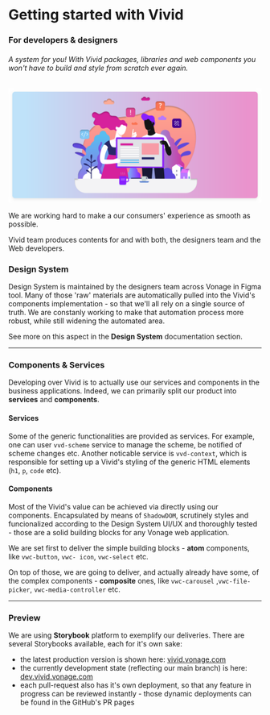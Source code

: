 # Getting started with Vivid

### For developers & designers

###### A system for you! With Vivid packages, libraries and web components you won't have to build and style from scratch ever again.

![Getting started](assets/images/getting-started.svg)

We are working hard to make a our consumers' experience as smooth as possible.

Vivid team produces contents for and with both, the designers team and the Web developers.

### Design System

Design System is maintained by the designers team across Vonage in Figma tool.
Many of those 'raw' materials are automatically pulled into the Vivid's components implementation - so that we'll all rely on a single source of truth.
We are constanly working to make that automation process more robust, while still widening the automated area.

See more on this aspect in the **Design System** documentation section.

---

### Components & Services

Developing over Vivid is to actually use our services and components in the business applications.
Indeed, we can primarily split our product into **services** and **components**.

#### Services

Some of the generic functionalities are provided as services.
For example, one can user `vvd-scheme` service to manage the scheme, be notified of scheme changes etc.
Another noticable service is `vvd-context`, which is responsible for setting up a Vivid's styling of the generic HTML elements (`h1`, `p`, `code` etc).

#### Components

Most of the Vivid's value can be achieved via directly using our components.
Encapsulated by means of `ShadowDOM`, scrutinely styles and funcionalized according to the Design System UI/UX and thoroughly tested - those are a solid building blocks for any Vonage web application.

We are set first to deliver the simple building blocks - **atom** components, like `vwc-button`, `vwc- icon`, `vwc-select` etc. 

On top of those, we are going to deliver, and actually already have some, of the complex components - **composite** ones, like `vwc-carousel` ,`vwc-file-picker`, `vwc-media-controller` etc.

---

### Preview

We are using **Storybook** platform to exemplify our deliveries.
There are several Storybooks available, each for it's own sake:
- the latest production version is shown here: [vivid.vonage.com](https://vivid.vonage.com)
- the currently development state (reflecting our main branch) is here: [dev.vivid.vonage.com](https://dev.vivid.vonage.com)
- each pull-request also has it's own deployment, so that any feature in progress can be reviewed instantly - those dynamic deployments can be found in the GitHub's PR pages